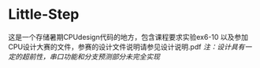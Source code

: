 # Little-Step 
这是一个存储暑期CPUdesign代码的地方，包含课程要求实验ex6-10 以及参加CPU设计大赛的文件，参赛的设计文件说明请参见设计说明.pdf
*注：设计具有一定的超前性，串口功能和分支预测部分未完全实现*
